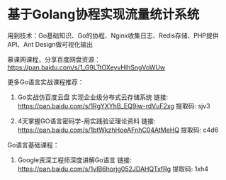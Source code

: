 # 基于Golang协程实现流量统计系统


用到技术：Go基础知识、Go的协程、Nginx收集日志、Redis存储、PHP提供API、Ant Design做可视化输出


慕课网课程，分享百度网盘资源：https://pan.baidu.com/s/1_G9LTtOXeyvHlhSngVoWUw


更多Go语言实战课程推荐：

1. Go实战仿百度云盘 实现企业级分布式云存储系统  链接: https://pan.baidu.com/s/1RgYXYhB_EQ9iw-rdVuF2xg 提取码: sjv3 

2. 4天掌握GO语言密码学-用实践验证理论资料   链接: https://pan.baidu.com/s/1btWkzhHoeAFnhC04AtMeHQ 提取码: c4d6 


Go语言基础课程：

1. Google资深工程师深度讲解Go语言   链接: https://pan.baidu.com/s/1vIB6horjg052JDAHQTxfRg 提取码: 1xh4 
